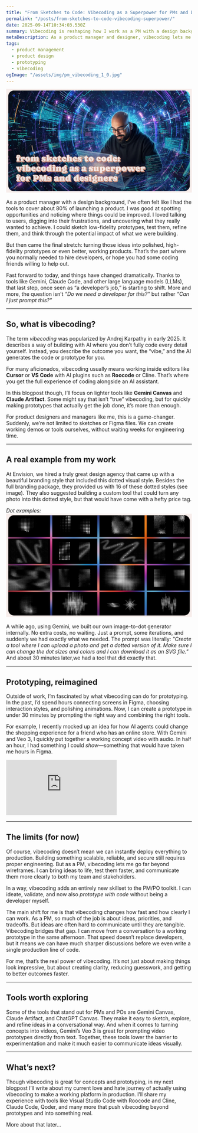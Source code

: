 ```yaml
---
title: "From Sketches to Code: Vibecoding as a Superpower for PMs and Designers"
permalink: "/posts/from-sketches-to-code-vibecoding-superpower/"
date: 2025-09-14T10:34:03.530Z
summary: Vibecoding is reshaping how I work as a PM with a design background—turning ideas into working prototypes in minutes without needing to code everything myself.
metaDescription: As a product manager and designer, vibecoding lets me go beyond sketches and Figma files. With AI tools like Gemini and Claude Code, I can create working prototypes, test ideas faster, and add an entirely new skillset to my PM toolkit.
tags:
  - product management
  - product design
  - prototyping
  - vibecoding
ogImage: "/assets/img/pm_vibecoding_1_0.jpg"
---
```


![Person on a laptop with all kinds of code around him as if he's 'vibecoding'](/src/assets/img/pm_vibecoding_1_0.jpg)

As a product manager with a design background, I’ve often felt like I had the tools to cover about 80% of launching a product. I was good at spotting opportunities and noticing where things could be improved. I loved talking to users, digging into their frustrations, and uncovering what they really wanted to achieve. I could sketch low-fidelity prototypes, test them, refine them, and think through the potential impact of what we were building.  

But then came the final stretch: turning those ideas into polished, high-fidelity prototypes or even better, working products. That’s the part where you normally needed to hire developers, or hope you had some coding friends willing to help out.  

Fast forward to today, and things have changed dramatically. Thanks to tools like Gemini, Claude Code, and other large language models (LLMs), that last step, once seen as “a developer’s job,” is starting to shift. More and more, the question isn’t *“Do we need a developer for this?”* but rather *“Can I just prompt this?”*  

---

## So, what is vibecoding?  
The term *vibecoding* was popularized by Andrej Karpathy in early 2025. It describes a way of building with AI where you don’t fully code every detail yourself. Instead, you describe the outcome you want, the “vibe,” and the AI generates the code or prototype for you.  

For many aficionados, vibecoding usually means working inside editors like **Cursor** or **VS Code** with AI plugins such as **Roocode** or Cline. That’s where you get the full experience of coding alongside an AI assistant.  

In this blogpost though, I’ll focus on lighter tools like **Gemini Canvas** and **Claude Artifact**. Some might say that isn’t “true” vibecoding, but for quickly making prototypes that actually get the job done, it’s more than enough.  

For product designers and managers like me, this is a game-changer. Suddenly, we’re not limited to sketches or Figma files. We can create working demos or tools ourselves, without waiting weeks for engineering time.  

---

## A real example from my work  
At Envision, we hired a truly great design agency that came up with a beautiful branding style that included this dotted visual style. Besides the full branding package, they provided us with 16 of these dotted styles (see image). They also suggested building a custom tool that could turn any photo into this dotted style, but that would have come with a hefty price tag.  

*Dot examples: ![Dot examples shown in a grid of 4 by 4](/src/assets/img/pm_vibecoding_1_1.jpg)*  

A while ago, using Gemini, we built our own image-to-dot generator internally. No extra costs, no waiting. Just a prompt, some iterations, and suddenly we had exactly what we needed. The prompt was literally: *"Create a tool where I can upload a photo and get a dotted version of it. Make sure I can change the dot sizes and colors and I can download it as an SVG file."* And about 30 minutes later,we had a tool that did exactly that.

---


## Prototyping, reimagined  
Outside of work, I’m fascinated by what vibecoding can do for prototyping. In the past, I’d spend hours connecting screens in Figma, choosing interaction styles, and polishing animations. Now, I can create a prototype in under 30 minutes by prompting the right way and combining the right tools.  

For example, I recently mocked up an idea for how AI agents could change the shopping experience for a friend who has an online store. With Gemini and Veo 3, I quickly put together a working concept video with audio. In half an hour, I had something I could *show*—something that would have taken me hours in Figma.  

<div class="video-responsive-wrapper">
  <iframe 
    src="https://www.youtube.com/embed/vwD_GPp-bgE" 
    title="AI Shopping Assistant Prototype" 
    frameborder="0" 
    allow="accelerometer; autoplay; clipboard-write; encrypted-media; gyroscope; picture-in-picture; web-share" 
    referrerpolicy="strict-origin-when-cross-origin" 
    allowfullscreen
  ></iframe>
</div>  

---

## The limits (for now)  
Of course, vibecoding doesn’t mean we can instantly deploy everything to production. Building something scalable, reliable, and secure still requires proper engineering. But as a PM, vibecoding lets me go far beyond wireframes. I can bring ideas to life, test them faster, and communicate them more clearly to both my team and stakeholders.  

In a way, vibecoding adds an entirely new skillset to the PM/PO toolkit. I can ideate, validate, and now also *prototype with code* without being a developer myself.  

The main shift for me is that vibecoding changes how fast and how clearly I can work. As a PM, so much of the job is about ideas, priorities, and tradeoffs. But ideas are often hard to communicate until they are tangible. Vibecoding bridges that gap. I can move from a conversation to a working prototype in the same afternoon. That speed doesn’t replace developers, but it means we can have much sharper discussions before we even write a single production line of code.  

For me, that’s the real power of vibecoding. It’s not just about making things look impressive, but about creating clarity, reducing guesswork, and getting to better outcomes faster.  

---

## Tools worth exploring  
Some of the tools that stand out for PMs and POs are Gemini Canvas, Claude Artifact, and ChatGPT Canvas. They make it easy to sketch, explore, and refine ideas in a conversational way. And when it comes to turning concepts into videos, Gemini’s Veo 3 is great for prompting video prototypes directly from text. Together, these tools lower the barrier to experimentation and make it much easier to communicate ideas visually.  

---

## What’s next?  
Though vibecoding is great for concepts and prototyping, in my next blogpost I’ll write about my current love and hate journey of actually using vibecoding to make a working platform in production. I’ll share my experience with tools like Visual Studio Code with Roocode and Cline, Claude Code, Qoder, and many more that push vibecoding beyond prototypes and into something real.  

More about that later...  